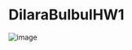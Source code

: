 # DilaraBulbulHW1




![image](https://user-images.githubusercontent.com/97522259/162533204-811db53a-7f6e-4e09-90a6-80ceeac62dcd.png)
